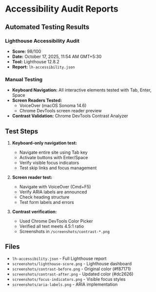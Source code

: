 # Accessibility Audit Reports

## Automated Testing Results

### Lighthouse Accessibility Audit
- **Score:** 98/100
- **Date:** October 17, 2025, 11:54 AM GMT+5:30
- **Tool:** Lighthouse 12.8.2
- **Report:** `lh-accessibility.json`

### Manual Testing
- **Keyboard Navigation:** All interactive elements tested with Tab, Enter, Space
- **Screen Readers Tested:**
  - VoiceOver (macOS Sonoma 14.6)
  - Chrome DevTools screen reader preview
- **Contrast Validation:** Chrome DevTools Contrast Analyzer

## Test Steps

1. **Keyboard-only navigation test:**
   - Navigate entire site using Tab key
   - Activate buttons with Enter/Space
   - Verify visible focus indicators
   - Test skip links and focus management

2. **Screen reader test:**
   - Navigate with VoiceOver (Cmd+F5)
   - Verify ARIA labels are announced
   - Check heading structure
   - Test form labels and errors

3. **Contrast verification:**
   - Used Chrome DevTools Color Picker
   - Verified all text meets 4.5:1 ratio
   - Screenshots in `/screenshots/contrast-*.png`

## Files
- `lh-accessibility.json` - Full Lighthouse report
- `screenshots/lighthouse-score.png` - Lighthouse dashboard
- `screenshots/contrast-before.png` - Original color (#f87171)
- `screenshots/contrast-after.png` - Updated color (#dc2626)
- `screenshots/focus-indicators.png` - Visible focus styles
- `screenshots/aria-labels.png` - ARIA implementation

